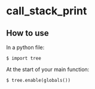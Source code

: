 # call_stack_print

## How to use

In a python file:

`$ import tree`

At the start of your main function:

`$ tree.enable(globals())`
